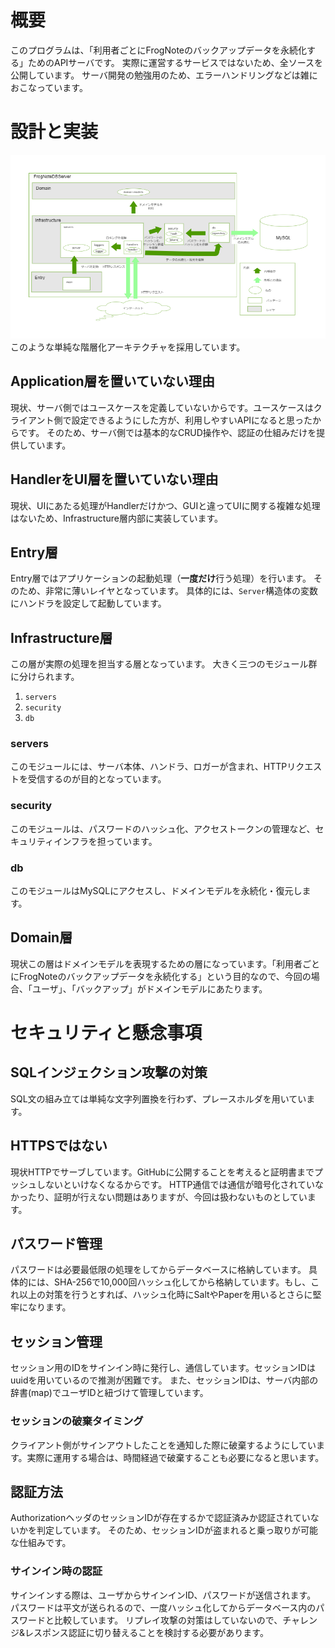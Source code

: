 # 概要
このプログラムは、「利用者ごとにFrogNoteのバックアップデータを永続化する」ためのAPIサーバです。
実際に運営するサービスではないため、全ソースを公開しています。
サーバ開発の勉強用のため、エラーハンドリングなどは雑におこなっています。

# 設計と実装
![設計](/docs/images/DBServer%E3%83%A2%E3%83%87%E3%83%AB.png)
このような単純な階層化アーキテクチャを採用しています。

## Application層を置いていない理由
現状、サーバ側ではユースケースを定義していないからです。ユースケースはクライアント側で設定できるようにした方が、利用しやすいAPIになると思ったからです。
そのため、サーバ側では基本的なCRUD操作や、認証の仕組みだけを提供しています。

## HandlerをUI層を置いていない理由
現状、UIにあたる処理がHandlerだけかつ、GUIと違ってUIに関する複雑な処理はないため、Infrastructure層内部に実装しています。

## Entry層
Entry層ではアプリケーションの起動処理（**一度だけ**行う処理）を行います。
そのため、非常に薄いレイヤとなっています。
具体的には、`Server`構造体の変数にハンドラを設定して起動しています。

## Infrastructure層
この層が実際の処理を担当する層となっています。
大きく三つのモジュール群に分けられます。
1. `servers`
2. `security`
3. `db`

### servers
このモジュールには、サーバ本体、ハンドラ、ロガーが含まれ、HTTPリクエストを受信するのが目的となっています。

### security
このモジュールは、パスワードのハッシュ化、アクセストークンの管理など、セキュリティインフラを担っています。

### db
このモジュールはMySQLにアクセスし、ドメインモデルを永続化・復元します。

## Domain層
現状この層はドメインモデルを表現するための層になっています。「利用者ごとにFrogNoteのバックアップデータを永続化する」という目的なので、今回の場合、「ユーザ」、「バックアップ」がドメインモデルにあたります。

# セキュリティと懸念事項
## SQLインジェクション攻撃の対策
SQL文の組み立ては単純な文字列置換を行わず、プレースホルダを用いています。

## HTTPSではない
現状HTTPでサーブしています。GitHubに公開することを考えると証明書までプッシュしないといけなくなるからです。
HTTP通信では通信が暗号化されていなかったり、証明が行えない問題はありますが、今回は扱わないものとしています。

## パスワード管理
パスワードは必要最低限の処理をしてからデータベースに格納しています。
具体的には、SHA-256で10,000回ハッシュ化してから格納しています。もし、これ以上の対策を行うとすれば、ハッシュ化時にSaltやPaperを用いるとさらに堅牢になります。

## セッション管理
セッション用のIDをサインイン時に発行し、通信しています。セッションIDはuuidを用いているので推測が困難です。
また、セッションIDは、サーバ内部の辞書(map)でユーザIDと紐づけて管理しています。

### セッションの破棄タイミング
クライアント側がサインアウトしたことを通知した際に破棄するようにしています。実際に運用する場合は、時間経過で破棄することも必要になると思います。

## 認証方法
AuthorizationヘッダのセッションIDが存在するかで認証済みか認証されていないかを判定しています。
そのため、セッションIDが盗まれると乗っ取りが可能な仕組みです。

### サインイン時の認証
サインインする際は、ユーザからサインインID、パスワードが送信されます。
パスワードは平文が送られるので、一度ハッシュ化してからデータベース内のパスワードと比較しています。
リプレイ攻撃の対策はしていないので、チャレンジ&レスポンス認証に切り替えることを検討する必要があります。
